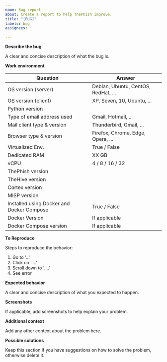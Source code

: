 ```yaml
---
name: Bug report
about: Create a report to help ThePhish improve.
title: "[BUG]"
labels: bug
assignees: ''

---
```


**Describe the bug**

A clear and concise description of what the bug is.

**Work environment**

| Question                   | Answer                                |
| -------------------------- | ------------------------------------- |
| OS version (server)        | Debian, Ubuntu, CentOS, RedHat, ...   |
| OS version (client)        | XP, Seven, 10, Ubuntu, ...            |
| Python version | |
| Type of email address used | Gmail, Hotmail, ... |
| Mail client type & version | Thunderbird, Gmail, ... |
| Browser type & version     | Firefox, Chrome, Edge, Opera, ...                    |
| Virtualized  Env.          | True / False                          |
| Dedicated RAM              | XX GB                                 |
| vCPU                       | 4 / 8 / 16 / 32                       |
| ThePhish version  |           |
| TheHive version  |           |
| Cortex version  |           |
| MISP version  |           |
| Installed using Docker and Docker Compose | True / False |
| Docker Version | If applicable |
| Docker Compose version | If applicable |

**To Reproduce**

Steps to reproduce the behavior:
1. Go to '...'
2. Click on '....'
3. Scroll down to '....'
4. See error

**Expected behavior**

A clear and concise description of what you expected to happen.

**Screenshots**

If applicable, add screenshots to help explain your problem.

**Additional context**

Add any other context about the problem here.

**Possible solutions**

Keep this section if you have suggestions on how to solve the problem, otherwise delete it.

